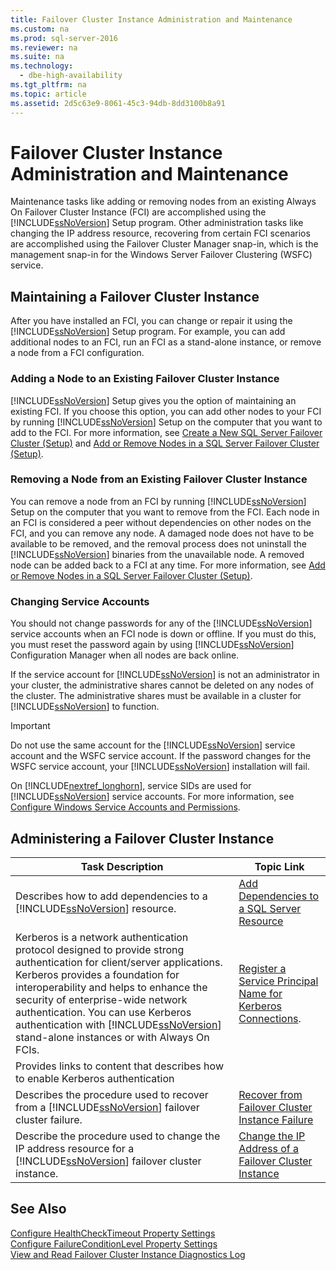 ```yaml
---
title: Failover Cluster Instance Administration and Maintenance
ms.custom: na
ms.prod: sql-server-2016
ms.reviewer: na
ms.suite: na
ms.technology: 
  - dbe-high-availability
ms.tgt_pltfrm: na
ms.topic: article
ms.assetid: 2d5c63e9-8061-45c3-94db-8dd3100b8a91
---
```

# Failover Cluster Instance Administration and Maintenance
  Maintenance tasks like adding or removing nodes from an existing Always On Failover Cluster Instance \(FCI\) are accomplished using the [!INCLUDE[ssNoVersion](../../Token\Other/ssNoVersion_md.md)] Setup program. Other administration tasks like changing the IP address resource, recovering from certain FCI scenarios are accomplished using the Failover Cluster Manager snap\-in, which is the management snap\-in for the Windows Server Failover Clustering \(WSFC\) service.  
  
## Maintaining a Failover Cluster Instance  
 After you have installed an FCI, you can change or repair it using the [!INCLUDE[ssNoVersion](../../Token\Other/ssNoVersion_md.md)] Setup program. For example, you can add additional nodes to an FCI, run an FCI as a stand\-alone instance, or remove a node from a FCI configuration.  
  
### Adding a Node to an Existing Failover Cluster Instance  
 [!INCLUDE[ssNoVersion](../../Token\Other/ssNoVersion_md.md)] Setup gives you the option of maintaining an existing FCI. If you choose this option, you can add other nodes to your FCI by running [!INCLUDE[ssNoVersion](../../Token\Other/ssNoVersion_md.md)] Setup on the computer that you want to add to the FCI. For more information, see [Create a New SQL Server Failover Cluster &#40;Setup&#41;](../Topic/Create%20a%20New%20SQL%20Server%20Failover%20Cluster%20\(Setup\).md) and [Add or Remove Nodes in a SQL Server Failover Cluster &#40;Setup&#41;](../Topic/Add%20or%20Remove%20Nodes%20in%20a%20SQL%20Server%20Failover%20Cluster%20\(Setup\).md).  
  
### Removing a Node from an Existing Failover Cluster Instance  
 You can remove a node from an FCI by running [!INCLUDE[ssNoVersion](../../Token\Other/ssNoVersion_md.md)] Setup on the computer that you want to remove from the FCI. Each node in an FCI is considered a peer without dependencies on other nodes on the FCI, and you can remove any node. A damaged node does not have to be available to be removed, and the removal process does not uninstall the [!INCLUDE[ssNoVersion](../../Token\Other/ssNoVersion_md.md)] binaries from the unavailable node. A removed node can be added back to a FCI at any time. For more information, see [Add or Remove Nodes in a SQL Server Failover Cluster &#40;Setup&#41;](../Topic/Add%20or%20Remove%20Nodes%20in%20a%20SQL%20Server%20Failover%20Cluster%20\(Setup\).md).  
  
### Changing Service Accounts  
 You should not change passwords for any of the [!INCLUDE[ssNoVersion](../../Token\Other/ssNoVersion_md.md)] service accounts when an FCI node is down or offline. If you must do this, you must reset the password again by using [!INCLUDE[ssNoVersion](../../Token\Other/ssNoVersion_md.md)] Configuration Manager when all nodes are back online.  
  
 If the service account for [!INCLUDE[ssNoVersion](../../Token\Other/ssNoVersion_md.md)] is not an administrator in your cluster, the administrative shares cannot be deleted on any nodes of the cluster. The administrative shares must be available in a cluster for [!INCLUDE[ssNoVersion](../../Token\Other/ssNoVersion_md.md)] to function.  
  
> [!IMPORTANT]  
>  Do not use the same account for the [!INCLUDE[ssNoVersion](../../Token\Other/ssNoVersion_md.md)] service account and the WSFC service account. If the password changes for the WSFC service account, your [!INCLUDE[ssNoVersion](../../Token\Other/ssNoVersion_md.md)] installation will fail.  
  
 On [!INCLUDE[nextref_longhorn](../../Token\Other/nextref_longhorn_md.md)], service SIDs are used for [!INCLUDE[ssNoVersion](../../Token\Other/ssNoVersion_md.md)] service accounts. For more information, see [Configure Windows Service Accounts and Permissions](../../Topics\TopicNameNotContainA/Configure-Windows-Service-Accounts-and-Permissions.md).  
  
## Administering a Failover Cluster Instance  
  
|Task Description|Topic Link|  
|----------------------|----------------|  
|Describes how to add dependencies to a [!INCLUDE[ssNoVersion](../../Token\Other/ssNoVersion_md.md)] resource.|[Add Dependencies to a SQL Server Resource](../../Topics\TopicNameContainA/Add-Dependencies-to-a-SQL-Server-Resource.md)|  
|Kerberos is a network authentication protocol designed to provide strong authentication for client\/server applications. Kerberos provides a foundation for interoperability and helps to enhance the security of enterprise\-wide network authentication. You can use Kerberos authentication with [!INCLUDE[ssNoVersion](../../Token\Other/ssNoVersion_md.md)] stand\-alone instances or with Always On FCIs.|[Register a Service Principal Name for Kerberos Connections](../../Topics\TopicNameContainA/Register-a-Service-Principal-Name-for-Kerberos-Connections.md).|  
|Provides links to content that describes how to enable Kerberos authentication||  
|Describes the procedure used to recover from a [!INCLUDE[ssNoVersion](../../Token\Other/ssNoVersion_md.md)] failover cluster failure.|[Recover from Failover Cluster Instance Failure](../../Topics\TopicNameNotContainA/Recover-from-Failover-Cluster-Instance-Failure.md)|  
|Describe the procedure used to change the IP address resource for a [!INCLUDE[ssNoVersion](../../Token\Other/ssNoVersion_md.md)] failover cluster instance.|[Change the IP Address of a Failover Cluster Instance](../../Topics\TopicNameContainA/Change-the-IP-Address-of-a-Failover-Cluster-Instance.md)|  
  
## See Also  
 [Configure HealthCheckTimeout Property Settings](../../Topics\TopicNameNotContainA/Configure-HealthCheckTimeout-Property-Settings.md)   
 [Configure FailureConditionLevel Property Settings](../../Topics\TopicNameNotContainA/Configure-FailureConditionLevel-Property-Settings.md)   
 [View and Read Failover Cluster Instance Diagnostics Log](../../Topics\TopicNameNotContainA/View-and-Read-Failover-Cluster-Instance-Diagnostics-Log.md)  
  
  